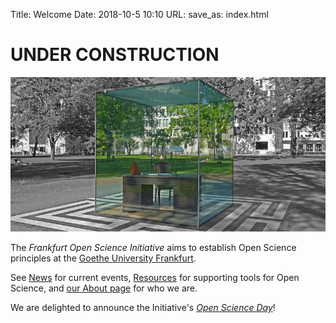 Title: Welcome
Date: 2018-10-5 10:10
URL:
save_as: index.html

# UNDER CONSTRUCTION

![](images/banner_small.png)

The *Frankfurt Open Science Initiative* aims to establish Open Science principles at the [Goethe University 
Frankfurt](http://goethe-university-frankfurt.de/).

See [News](tag/news.html) for current events, [Resources](pages/resources.html) for supporting tools for Open Science, and [our About page](pages/about.html) for who we are.

We are delighted to announce the Initiative's [*Open Science Day*](os-day.html)!
